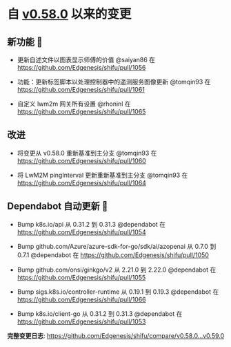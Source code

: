 

# 自 [v0.58.0](https://github.com/Edgenesis/shifu/releases/tag/v0.58.0) 以来的变更

## 新功能 🎉

* 更新自述文件以图表显示师傅的价值 @saiyan86 在 https://github.com/Edgenesis/shifu/pull/1056

* 功能：更新标签脚本以处理控制器中的遥测服务图像更新 @tomqin93 在 https://github.com/Edgenesis/shifu/pull/1061

* 自定义 lwm2m 网关所有设置 @rhoninl 在 https://github.com/Edgenesis/shifu/pull/1065

## 改进

* 将变更从 v0.58.0 重新基准到主分支 @tomqin93 在 https://github.com/Edgenesis/shifu/pull/1060

* 将 LwM2M pingInterval 更新重新基准到主分支 @tomqin93 在 https://github.com/Edgenesis/shifu/pull/1064

## Dependabot 自动更新 🤖

* Bump k8s.io/api 从 0.31.2 到 0.31.3 @dependabot 在 https://github.com/Edgenesis/shifu/pull/1054

* Bump github.com/Azure/azure-sdk-for-go/sdk/ai/azopenai 从 0.7.0 到 0.7.1 @dependabot 在 https://github.com/Edgenesis/shifu/pull/1050

* Bump github.com/onsi/ginkgo/v2 从 2.21.0 到 2.22.0 @dependabot 在 https://github.com/Edgenesis/shifu/pull/1055

* Bump sigs.k8s.io/controller-runtime 从 0.19.1 到 0.19.3 @dependabot 在 https://github.com/Edgenesis/shifu/pull/1066

* Bump k8s.io/client-go 从 0.31.2 到 0.31.3 @dependabot 在 https://github.com/Edgenesis/shifu/pull/1053

**完整变更日志**: https://github.com/Edgenesis/shifu/compare/v0.58.0...v0.59.0

